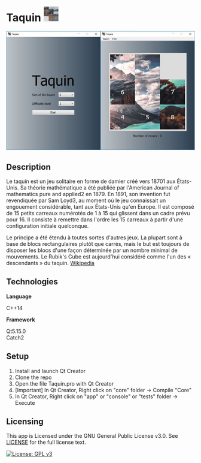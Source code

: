 # Taquin <img src="./app/resources/img/logo.jpg" width="40" height="40">

<img src="./app/resources/img/synopsis.jpg">

## Description

Le taquin est un jeu solitaire en forme de damier créé vers 18701 aux États-Unis. Sa théorie mathématique a été publiée par l'American Journal of mathematics pure and applied2 en 1879. En 1891, son invention fut revendiquée par Sam Loyd3, au moment où le jeu connaissait un engouement considérable, tant aux États-Unis qu'en Europe. Il est composé de 15 petits carreaux numérotés de 1 à 15 qui glissent dans un cadre prévu pour 16. Il consiste à remettre dans l'ordre les 15 carreaux à partir d'une configuration initiale quelconque.

Le principe a été étendu à toutes sortes d'autres jeux. La plupart sont à base de blocs rectangulaires plutôt que carrés, mais le but est toujours de disposer les blocs d'une façon déterminée par un nombre minimal de mouvements. Le Rubik's Cube est aujourd'hui considéré comme l'un des « descendants » du taquin. [Wikipedia](https://fr.wikipedia.org/wiki/Taquin)

## Technologies

**Language**

C++14

**Framework**

Qt5.15.0  
Catch2

## Setup

1. Install and launch Qt Creator
2. Clone the repo
3. Open the file Taquin.pro with Qt Creator
4. [Important] In Qt Creator, Right click on "core" folder -> Compile "Core"
5. In Qt Creator, Right click on "app" or "console" or "tests" folder -> Execute

## Licensing

This app is Licensed under the GNU General Public License v3.0. See [LICENSE](LICENSE) for the full license text.

[![License: GPL v3](https://img.shields.io/badge/License-GPLv3-blue.svg)](https://www.gnu.org/licenses/gpl-3.0)
